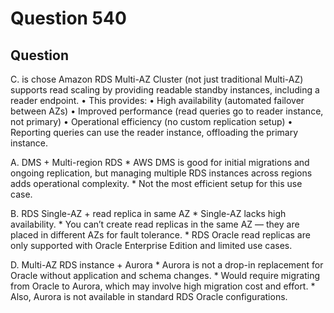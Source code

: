 # Question 540
## Question

C. is chose
Amazon RDS Multi-AZ Cluster (not just traditional Multi-AZ) supports read scaling by providing readable standby instances, including a reader endpoint.
	•	This provides:
	•	High availability (automated failover between AZs)
	•	Improved performance (read queries go to reader instance, not primary)
	•	Operational efficiency (no custom replication setup)
	•	Reporting queries can use the reader instance, offloading the primary instance.

A. DMS + Multi-region RDS
    * AWS DMS is good for initial migrations and ongoing replication, but managing multiple RDS instances across regions adds operational complexity.
	* Not the most efficient setup for this use case.

B. RDS Single-AZ + read replica in same AZ
	* Single-AZ lacks high availability.
	* You can’t create read replicas in the same AZ — they are placed in different AZs for fault tolerance.
	* RDS Oracle read replicas are only supported with Oracle Enterprise Edition and limited use cases.

D. Multi-AZ RDS instance + Aurora
	* Aurora is not a drop-in replacement for Oracle without application and schema changes.
	* Would require migrating from Oracle to Aurora, which may involve high migration cost and effort.
	* Also, Aurora is not available in standard RDS Oracle configurations.
